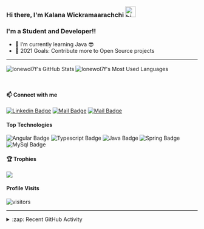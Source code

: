 ### Hi there, I'm Kalana Wickramaarachchi <img src="https://user-images.githubusercontent.com/1303154/88677602-1635ba80-d120-11ea-84d8-d263ba5fc3c0.gif" width="28px" alt="hi">

### I'm a Student and Developer!!

- 🌱 I’m currently learning Java 😎
- 🥅 2021 Goals: Contribute more to Open Source projects

---

  <img align="center" alt="lonewol7f's GitHub Stats" src="https://github-readme-stats.lonewol7f.vercel.app/api?username=lonewol7f&show_icons=true&hide_border=true&theme=dracula"/>&nbsp;<img align="center" alt="lonewol7f's Most Used Languages" src="https://github-readme-stats.lonewol7f.vercel.app/api/top-langs/?username=lonewol7f&layout=compact&theme=dracula&hide_border=true"/>

<br>

#### :mailbox: Connect with me

 [![Linkedin Badge](https://img.shields.io/badge/-Kalana-0e76a8?style=flat&labelColor=0e76a8&logo=linkedin&logoColor=white)][linkedin]
[![Mail Badge](https://img.shields.io/badge/-@kalana____madusanka-e84393?style=flat&labelColor=e84393&logo=instagram&logoColor=white)][instagram]
[![Mail Badge](https://img.shields.io/badge/-kalana.madusanka-c0392b?style=flat&labelColor=c0392b&logo=gmail&logoColor=white)][gmail]

#### Top Technologies

![Angular Badge](https://img.shields.io/badge/-Angular-red?style=for-the-badge&labelColor=black&logo=Angular&logoColor=red) ![Typescript Badge](https://img.shields.io/badge/-Typescript-007acc?style=for-the-badge&labelColor=black&logo=typescript&logoColor=007acc) ![Java Badge](https://img.shields.io/badge/-Java-gold?style=for-the-badge&labelColor=black&logo=java&logoColor=gold) ![Spring Badge](https://img.shields.io/badge/-Spring_Boot-green?style=for-the-badge&labelColor=black&logo=springboot&logoColor=green) ![MySql Badge](https://img.shields.io/badge/-MySQL-blue?style=for-the-badge&labelColor=black&logo=mysql&logoColor=white)


#### 🏆 Trophies

<img align="center" src="https://github-profile-trophy.vercel.app/?username=lonewol7f&title=MultiLanguage,Commit,Followers,Repositories,PullRequest,Issues&column=7&margin-w=15&margin-h=15&theme=dracula"/>


#### Profile Visits 

![visitors](https://visitor-badge.glitch.me/badge?page_id=lonewol7f.lonewol7f)



---

<details>

  <summary>:zap: Recent GitHub Activity</summary>
    
  <!--START_SECTION:activity-->
1. 🎉 Merged PR [#104](https://github.com/lonewol7f/EnLearn/pull/104) in [lonewol7f/EnLearn](https://github.com/lonewol7f/EnLearn)
2. 🎉 Merged PR [#103](https://github.com/lonewol7f/EnLearn/pull/103) in [lonewol7f/EnLearn](https://github.com/lonewol7f/EnLearn)
3. 🎉 Merged PR [#102](https://github.com/lonewol7f/EnLearn/pull/102) in [lonewol7f/EnLearn](https://github.com/lonewol7f/EnLearn)
4. 🎉 Merged PR [#100](https://github.com/lonewol7f/EnLearn/pull/100) in [lonewol7f/EnLearn](https://github.com/lonewol7f/EnLearn)
5. 🎉 Merged PR [#99](https://github.com/lonewol7f/EnLearn/pull/99) in [lonewol7f/EnLearn](https://github.com/lonewol7f/EnLearn)
  <!--END_SECTION:activity-->

</details>

<!-- ---


<details>

  <summary>:pushpin: Pinned Repositories</summary>

  <br>
  
  &nbsp;&nbsp;&nbsp;<a href="https://github.com/lonewol7f/FixBid">
    <img align="center" src="https://github-readme-stats.vercel.app/api/pin/?username=lonewol7f&repo=FixBid&theme=dracula&show_owner=true&hide_border=true" />
  </a>&nbsp;&nbsp;&nbsp;&nbsp;&nbsp;
  <a href="https://github.com/lonewol7f/SoundSpace">
    <img align="center" src="https://github-readme-stats.vercel.app/api/pin/?username=lonewol7f&repo=SoundSpace&theme=dracula&show_owner=true&hide_border=true" />
  </a>

  <br>

  &nbsp;&nbsp;&nbsp;<a href="https://github.com/lonewol7f/JavaCRUD">
    <img align="center" src="https://github-readme-stats.vercel.app/api/pin/?username=lonewol7f&repo=JavaCRUD&theme=dracula&show_owner=true&hide_border=true" />
  </a>&nbsp;&nbsp;&nbsp;&nbsp;&nbsp;
  <a href="https://github.com/lonewol7f/diceGame">
    <img align="center" src="https://github-readme-stats.vercel.app/api/pin/?username=lonewol7f&repo=diceGame&theme=dracula&show_owner=true&hide_border=true" />
  </a>

</details> -->

<!-- List of web sites -->

[instagram]: https://www.instagram.com/kalana__madusanka/
[linkedin]: https://www.linkedin.com/in/kalana-wickramaarachchi/
[gmail]: mailto:kalana.madusanka26765@gmail.com
